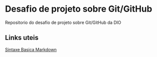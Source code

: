 # Desafio de projeto sobre Git/GitHub
Repositorio do desafio de projeto sobre Git/GitHub da DIO


## Links uteis
[Sintaxe Basica Markdown](https://www.markdownguide.org/)
